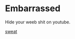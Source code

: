 # Embarrassed
Hide your weeb shit on youtube.

[sweat](https://images.emojiterra.com/mozilla/512px/1f4a6.png)
